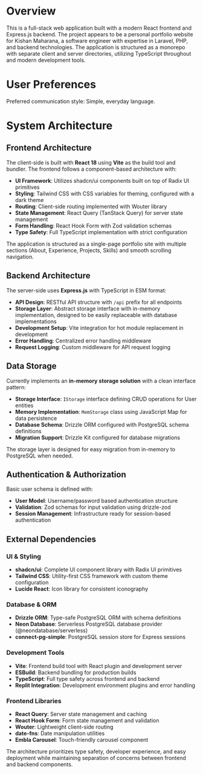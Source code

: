 # Overview

This is a full-stack web application built with a modern React frontend and Express.js backend. The project appears to be a personal portfolio website for Kishan Maharana, a software engineer with expertise in Laravel, PHP, and backend technologies. The application is structured as a monorepo with separate client and server directories, utilizing TypeScript throughout and modern development tools.

# User Preferences

Preferred communication style: Simple, everyday language.

# System Architecture

## Frontend Architecture
The client-side is built with **React 18** using **Vite** as the build tool and bundler. The frontend follows a component-based architecture with:

- **UI Framework**: Utilizes shadcn/ui components built on top of Radix UI primitives
- **Styling**: Tailwind CSS with CSS variables for theming, configured with a dark theme
- **Routing**: Client-side routing implemented with Wouter library
- **State Management**: React Query (TanStack Query) for server state management
- **Form Handling**: React Hook Form with Zod validation schemas
- **Type Safety**: Full TypeScript implementation with strict configuration

The application is structured as a single-page portfolio site with multiple sections (About, Experience, Projects, Skills) and smooth scrolling navigation.

## Backend Architecture
The server-side uses **Express.js** with TypeScript in ESM format:

- **API Design**: RESTful API structure with `/api` prefix for all endpoints
- **Storage Layer**: Abstract storage interface with in-memory implementation, designed to be easily replaceable with database implementations
- **Development Setup**: Vite integration for hot module replacement in development
- **Error Handling**: Centralized error handling middleware
- **Request Logging**: Custom middleware for API request logging

## Data Storage
Currently implements an **in-memory storage solution** with a clean interface pattern:

- **Storage Interface**: `IStorage` interface defining CRUD operations for User entities
- **Memory Implementation**: `MemStorage` class using JavaScript Map for data persistence
- **Database Schema**: Drizzle ORM configured with PostgreSQL schema definitions
- **Migration Support**: Drizzle Kit configured for database migrations

The storage layer is designed for easy migration from in-memory to PostgreSQL when needed.

## Authentication & Authorization
Basic user schema is defined with:

- **User Model**: Username/password based authentication structure
- **Validation**: Zod schemas for input validation using drizzle-zod
- **Session Management**: Infrastructure ready for session-based authentication

## External Dependencies

### UI & Styling
- **shadcn/ui**: Complete UI component library with Radix UI primitives
- **Tailwind CSS**: Utility-first CSS framework with custom theme configuration
- **Lucide React**: Icon library for consistent iconography

### Database & ORM
- **Drizzle ORM**: Type-safe PostgreSQL ORM with schema definitions
- **Neon Database**: Serverless PostgreSQL database provider (@neondatabase/serverless)
- **connect-pg-simple**: PostgreSQL session store for Express sessions

### Development Tools
- **Vite**: Frontend build tool with React plugin and development server
- **ESBuild**: Backend bundling for production builds
- **TypeScript**: Full type safety across frontend and backend
- **Replit Integration**: Development environment plugins and error handling

### Frontend Libraries
- **React Query**: Server state management and caching
- **React Hook Form**: Form state management and validation
- **Wouter**: Lightweight client-side routing
- **date-fns**: Date manipulation utilities
- **Embla Carousel**: Touch-friendly carousel component

The architecture prioritizes type safety, developer experience, and easy deployment while maintaining separation of concerns between frontend and backend components.